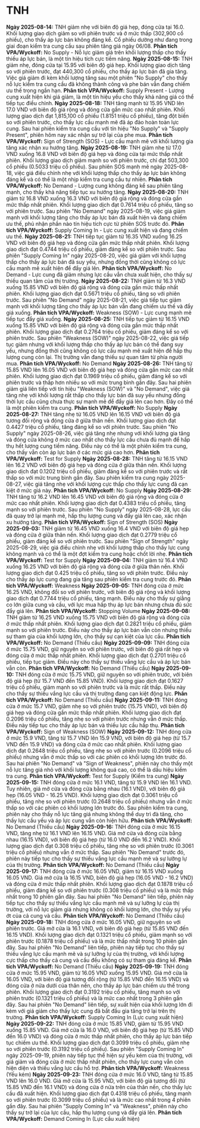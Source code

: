 # TNH

**Ngày 2025-08-14:** TNH giảm nhẹ với biên độ giá hẹp, đóng cửa tại 16.0. Khối lượng giao dịch giảm so với phiên trước và ở mức thấp (302,900 cổ phiếu), cho thấy áp lực bán không đáng kể. Cổ phiếu dường như đang trong giai đoạn kiểm tra cung cầu sau phiên tăng giá ngày 06/08. **Phân tích VPA/Wyckoff:** No Supply - Nỗ lực giảm giá trên khối lượng thấp cho thấy thiếu áp lực bán, là một tín hiệu tích cực tiềm năng.
**Ngày 2025-08-15:** TNH giảm nhẹ, đóng cửa tại 15.95 với biên độ giá hẹp. Khối lượng giao dịch tăng so với phiên trước, đạt 440,300 cổ phiếu, cho thấy áp lực bán đã gia tăng. Việc giá giảm đi kèm khối lượng tăng sau một phiên "No Supply" cho thấy nỗ lực kiểm tra cung cầu đã không thành công và phe bán vẫn đang chiếm ưu thế trong ngắn hạn. **Phân tích VPA/Wyckoff:** Supply Present - Lượng cung xuất hiện khi giá giảm, là một tín hiệu yếu cho thấy khả năng giá có thể tiếp tục điều chỉnh.
**Ngày 2025-08-18:** TNH tăng mạnh từ 15.95 VND lên 17.0 VND với biên độ giá rộng và đóng cửa gần mức cao nhất phiên. Khối lượng giao dịch đạt 1,815,100 cổ phiếu (1.8151 triệu cổ phiếu), tăng đột biến so với phiên trước, cho thấy lực cầu mạnh mẽ đã áp đảo hoàn toàn lực cung. Sau hai phiên kiểm tra cung cầu với tín hiệu "No Supply" và "Supply Present", phiên hôm nay xác nhận sự trở lại của phe mua. **Phân tích VPA/Wyckoff:** Sign of Strength (SOS) - Lực cầu mạnh mẽ với khối lượng gia tăng xác nhận xu hướng tăng.
**Ngày 2025-08-19:** TNH giảm nhẹ từ 17.0 VND xuống 16.8 VND với biên độ giá hẹp và đóng cửa tại mức thấp nhất phiên. Khối lượng giao dịch giảm mạnh so với phiên trước, chỉ đạt 503,300 cổ phiếu (0.5033 triệu cổ phiếu). Sau phiên SOS mạnh mẽ ngày 2025-08-18, việc giá điều chỉnh nhẹ với khối lượng thấp cho thấy áp lực bán không đáng kể và có thể là một nhịp kiểm tra cung cầu tự nhiên. **Phân tích VPA/Wyckoff:** No Demand - Lượng cung không đáng kể sau phiên tăng mạnh, cho thấy khả năng tiếp tục xu hướng tăng.
**Ngày 2025-08-20:** TNH giảm từ 16.8 VND xuống 16.3 VND với biên độ giá rộng và đóng cửa gần mức thấp nhất phiên. Khối lượng giao dịch đạt 0.7614 triệu cổ phiếu, tăng so với phiên trước. Sau phiên "No Demand" ngày 2025-08-19, việc giá giảm mạnh với khối lượng tăng cho thấy áp lực bán đã xuất hiện và đang chiếm ưu thế, phủ nhận phần nào tín hiệu tích cực từ phiên SOS trước đó. **Phân tích VPA/Wyckoff:** Supply Coming In - Lực cung xuất hiện và đang chiếm ưu thế.
**Ngày 2025-08-21:** TNH tiếp tục giảm từ 16.35 VND xuống 16.25 VND với biên độ giá hẹp và đóng cửa gần mức thấp nhất phiên. Khối lượng giao dịch đạt 0.4744 triệu cổ phiếu, giảm đáng kể so với phiên trước. Sau phiên "Supply Coming In" ngày 2025-08-20, việc giá giảm với khối lượng thấp cho thấy áp lực bán đã suy yếu, nhưng đồng thời cũng không có lực cầu mạnh mẽ xuất hiện để đẩy giá lên. **Phân tích VPA/Wyckoff:** No Demand - Lực cung đã giảm nhưng lực cầu vẫn chưa xuất hiện, cho thấy sự thiếu quan tâm của thị trường.
**Ngày 2025-08-22:** TNH giảm từ 16.3 VND xuống 15.85 VND với biên độ giá rộng và đóng cửa gần mức thấp nhất phiên. Khối lượng giao dịch đạt 0.5671 triệu cổ phiếu, tăng so với phiên trước. Sau phiên "No Demand" ngày 2025-08-21, việc giá tiếp tục giảm mạnh với khối lượng tăng cho thấy áp lực bán vẫn đang chiếm ưu thế và đẩy giá xuống. **Phân tích VPA/Wyckoff:** Weakness (SOW) - Lực cung mạnh mẽ tiếp tục đẩy giá xuống.
**Ngày 2025-08-25:** TNH tiếp tục giảm từ 16.15 VND xuống 15.85 VND với biên độ giá rộng và đóng cửa gần mức thấp nhất phiên. Khối lượng giao dịch đạt 0.2764 triệu cổ phiếu, giảm đáng kể so với phiên trước. Sau phiên "Weakness (SOW)" ngày 2025-08-22, việc giá tiếp tục giảm nhưng với khối lượng thấp cho thấy áp lực bán có thể đang suy yếu, nhưng đồng thời cũng không có lực cầu mạnh mẽ xuất hiện để hấp thụ lượng cung còn lại. Thị trường vẫn đang thiếu sự quan tâm từ phía người mua. **Phân tích VPA/Wyckoff:** No Demand
**Ngày 2025-08-26:** TNH tăng từ 15.85 VND lên 16.05 VND với biên độ giá hẹp và đóng cửa gần mức cao nhất phiên. Khối lượng giao dịch đạt 0.1969 triệu cổ phiếu, giảm đáng kể so với phiên trước và thấp hơn nhiều so với mức trung bình gần đây. Sau hai phiên giảm giá liên tiếp với tín hiệu "Weakness (SOW)" và "No Demand", việc giá tăng nhẹ với khối lượng rất thấp cho thấy lực bán đã suy yếu nhưng đồng thời lực cầu cũng chưa thực sự mạnh mẽ để đẩy giá lên cao hơn. Đây có thể là một phiên kiểm tra cung. **Phân tích VPA/Wyckoff:** No Supply
**Ngày 2025-08-27:** TNH tăng nhẹ từ 16.05 VND lên 16.15 VND với biên độ giá tương đối rộng và đóng cửa ở giữa thân nến. Khối lượng giao dịch đạt 0.4427 triệu cổ phiếu, tăng đáng kể so với phiên trước. Sau phiên "No Supply" ngày 2025-08-26, việc giá tăng nhẹ nhưng với khối lượng gia tăng và đóng cửa không ở mức cao nhất cho thấy lực cầu chưa đủ mạnh để hấp thụ hết lượng cung tiềm năng. Điều này có thể là một phiên kiểm tra cung, cho thấy vẫn còn áp lực bán ở các mức giá cao hơn. **Phân tích VPA/Wyckoff:** Test for Supply
**Ngày 2025-08-28:** TNH tăng từ 16.15 VND lên 16.2 VND với biên độ giá hẹp và đóng cửa ở giữa thân nến. Khối lượng giao dịch đạt 0.1202 triệu cổ phiếu, giảm đáng kể so với phiên trước và rất thấp so với mức trung bình gần đây. Sau phiên kiểm tra cung ngày 2025-08-27, việc giá tăng nhẹ với khối lượng cực thấp cho thấy lực cung đã cạn kiệt ở mức giá này. **Phân tích VPA/Wyckoff:** No Supply
**Ngày 2025-08-29:** TNH tăng từ 16.2 VND lên 16.45 VND với biên độ giá rộng và đóng cửa ở mức cao nhất phiên. Khối lượng giao dịch đạt 0.4383 triệu cổ phiếu, tăng mạnh so với phiên trước. Sau phiên "No Supply" ngày 2025-08-28, lực cầu đã quay trở lại mạnh mẽ, hấp thụ lượng cung và đẩy giá lên cao, xác nhận xu hướng tăng. **Phân tích VPA/Wyckoff:** Sign of Strength (SOS)
**Ngày 2025-09-03:** TNH giảm từ 16.45 VND xuống 16.4 VND với biên độ giá hẹp và đóng cửa ở giữa thân nến. Khối lượng giao dịch đạt 0.2779 triệu cổ phiếu, giảm đáng kể so với phiên trước. Sau phiên "Sign of Strength" ngày 2025-08-29, việc giá điều chỉnh nhẹ với khối lượng thấp cho thấy lực cung không mạnh và có thể là một đợt kiểm tra cung hoặc chốt lời nhẹ. **Phân tích VPA/Wyckoff:** Test for Supply
**Ngày 2025-09-04:** TNH giảm từ 16.4 VND xuống 16.25 VND với biên độ giá rộng và đóng cửa ở giữa thân nến. Khối lượng giao dịch đạt 0.425 triệu cổ phiếu, tăng so với phiên trước. Điều này cho thấy áp lực cung đang gia tăng sau phiên kiểm tra cung trước đó. **Phân tích VPA/Wyckoff:** Weakness
**Ngày 2025-09-05:** TNH đóng cửa ở mức 16.25 VND, không đổi so với phiên trước, với biên độ giá rộng và khối lượng giao dịch đạt 0.7744 triệu cổ phiếu, tăng mạnh. Điều này cho thấy sự giằng co lớn giữa cung và cầu, với lực mua hấp thụ áp lực bán nhưng chưa đủ sức đẩy giá lên. **Phân tích VPA/Wyckoff:** Stopping Volume
**Ngày 2025-09-08:** TNH giảm từ 16.25 VND xuống 15.75 VND với biên độ giá rộng và đóng cửa ở mức thấp nhất phiên. Khối lượng giao dịch đạt 0.2821 triệu cổ phiếu, giảm mạnh so với phiên trước. Điều này cho thấy áp lực bán vẫn còn nhưng thiếu sự tham gia của khối lượng lớn, cho thấy sự cạn kiệt của lực cầu. **Phân tích VPA/Wyckoff:** No Demand (Thiếu cầu)
**Ngày 2025-09-09:** TNH đóng cửa ở mức 15.75 VND, giữ nguyên so với phiên trước, với biên độ giá rất hẹp và đóng cửa ở mức thấp nhất phiên. Khối lượng giao dịch đạt 0.2701 triệu cổ phiếu, tiếp tục giảm. Điều này cho thấy sự thiếu vắng lực cầu và áp lực bán vẫn còn. **Phân tích VPA/Wyckoff:** No Demand (Thiếu cầu)
**Ngày 2025-09-10:** TNH đóng cửa ở mức 15.75 VND, giữ nguyên so với phiên trước, với biên độ giá hẹp (từ 15.7 VND đến 15.85 VND). Khối lượng giao dịch đạt 0.1627 triệu cổ phiếu, giảm mạnh so với phiên trước và là mức rất thấp. Điều này cho thấy sự thiếu vắng lực cầu và thị trường đang cạn kiệt động lực. **Phân tích VPA/Wyckoff:** No Demand (Thiếu cầu)
**Ngày 2025-09-11:** TNH đóng cửa ở mức 15.7 VND, giảm nhẹ so với phiên trước (15.75 VND), với biên độ giá hẹp và đóng cửa gần mức thấp nhất phiên. Khối lượng giao dịch đạt 0.2096 triệu cổ phiếu, tăng nhẹ so với phiên trước nhưng vẫn ở mức thấp. Điều này tiếp tục cho thấy áp lực bán và thiếu lực cầu hấp thụ. **Phân tích VPA/Wyckoff:** Sign of Weakness (SOW)
**Ngày 2025-09-12:** TNH đóng cửa ở mức 15.9 VND, tăng từ 15.7 VND lên 15.9 VND, với biên độ giá hẹp (từ 15.7 VND đến 15.9 VND) và đóng cửa ở mức cao nhất phiên. Khối lượng giao dịch đạt 0.2648 triệu cổ phiếu, tăng nhẹ so với phiên trước (0.2096 triệu cổ phiếu) nhưng vẫn ở mức thấp so với các phiên có khối lượng lớn trước đó. Sau hai phiên "No Demand" và "Sign of Weakness", phiên này cho thấy một nỗ lực tăng giá nhỏ với khối lượng không quá cao, có thể là dấu hiệu kiểm tra cung. **Phân tích VPA/Wyckoff:** Test for Supply (Kiểm tra cung)
**Ngày 2025-09-15:** TNH đóng cửa ở mức 16.1 VND, tăng từ 15.9 VND lên 16.1 VND. Tuy nhiên, giá mở cửa và đóng cửa bằng nhau (16.1 VND), với biên độ giá hẹp (16.05 VND - 16.25 VND). Khối lượng giao dịch đạt 0.3061 triệu cổ phiếu, tăng nhẹ so với phiên trước (0.2648 triệu cổ phiếu) nhưng vẫn ở mức thấp so với các phiên có khối lượng lớn trước đó. Sau phiên kiểm tra cung, phiên này cho thấy nỗ lực tăng giá nhưng không thể duy trì đà tăng, cho thấy lực cầu yếu và áp lực cung vẫn còn hiện hữu. **Phân tích VPA/Wyckoff:** No Demand (Thiếu cầu)
**Ngày 2025-09-16:** TNH đóng cửa ở mức 16.15 VND, tăng nhẹ từ 16.1 VND lên 16.15 VND. Giá mở cửa và đóng cửa bằng nhau (16.15 VND), với biên độ giá hẹp (từ 16.0 VND đến 16.2 VND). Khối lượng giao dịch đạt 0.308 triệu cổ phiếu, tăng nhẹ so với phiên trước (0.3061 triệu cổ phiếu) nhưng vẫn ở mức thấp. Sau phiên "No Demand" trước đó, phiên này tiếp tục cho thấy sự thiếu vắng lực cầu mạnh mẽ và sự lưỡng lự của thị trường. **Phân tích VPA/Wyckoff:** No Demand (Thiếu cầu)
**Ngày 2025-09-17:** TNH đóng cửa ở mức 16.05 VND, giảm từ 16.15 VND xuống 16.05 VND. Giá mở cửa là 16.15 VND, biên độ giá hẹp (16.05 VND - 16.2 VND) và đóng cửa ở mức thấp nhất phiên. Khối lượng giao dịch đạt 0.1878 triệu cổ phiếu, giảm đáng kể so với phiên trước (0.308 triệu cổ phiếu) và là mức thấp nhất trong 10 phiên gần đây. Sau hai phiên "No Demand" liên tiếp, phiên này tiếp tục cho thấy sự thiếu vắng lực cầu mạnh mẽ và sự lưỡng lự của thị trường, với nỗ lực giảm giá nhưng không có khối lượng lớn, cho thấy sự yếu ớt của cả cung và cầu. **Phân tích VPA/Wyckoff:** No Demand (Thiếu cầu)
**Ngày 2025-09-18:** TNH đóng cửa ở mức 16.05 VND, giữ nguyên so với phiên trước. Giá mở cửa là 16.1 VND, với biên độ giá hẹp (từ 15.85 VND đến 16.15 VND). Khối lượng giao dịch đạt 0.1321 triệu cổ phiếu, giảm mạnh so với phiên trước (0.1878 triệu cổ phiếu) và là mức thấp nhất trong 10 phiên gần đây. Sau hai phiên "No Demand" liên tiếp, phiên này tiếp tục cho thấy sự thiếu vắng lực cầu mạnh mẽ và sự lưỡng lự của thị trường, với khối lượng cực thấp cho thấy cả cung và cầu đều không có sự tham gia đáng kể. **Phân tích VPA/Wyckoff:** No Demand (Thiếu cầu)
**Ngày 2025-09-19:** TNH đóng cửa ở mức 15.95 VND, giảm từ 16.05 VND xuống 15.95 VND. Giá mở cửa là 16.05 VND, với biên độ giá tương đối rộng (từ 15.85 VND đến 16.15 VND) và đóng cửa ở nửa dưới của thân nến, cho thấy áp lực bán chiếm ưu thế trong phiên. Khối lượng giao dịch đạt 0.3192 triệu cổ phiếu, tăng mạnh so với phiên trước (0.1321 triệu cổ phiếu) và là mức cao nhất trong 3 phiên gần đây. Sau hai phiên "No Demand" liên tiếp, sự xuất hiện của khối lượng lớn đi kèm với giá giảm cho thấy lực cung đã bắt đầu gia tăng trở lại trên thị trường. **Phân tích VPA/Wyckoff:** Supply Coming In (Lực cung xuất hiện)
**Ngày 2025-09-22:** TNH đóng cửa ở mức 15.85 VND, giảm từ 15.95 VND xuống 15.85 VND. Giá mở cửa là 16.0 VND, với biên độ giá hẹp (từ 15.85 VND đến 16.0 VND) và đóng cửa ở mức thấp nhất phiên, cho thấy áp lực bán tiếp tục chiếm ưu thế. Khối lượng giao dịch đạt 0.3099 triệu cổ phiếu, giảm nhẹ so với phiên trước (0.3192 triệu cổ phiếu). Sau phiên "Supply Coming In" ngày 2025-09-19, phiên này tiếp tục thể hiện sự yếu kém của thị trường, với giá giảm và đóng cửa ở mức thấp nhất phiên, cho thấy lực cung vẫn còn hiện diện và thiếu vắng lực cầu hỗ trợ. **Phân tích VPA/Wyckoff:** Weakness (Yếu kém)
**Ngày 2025-09-23:** TNH đóng cửa ở mức 16.0 VND, tăng từ 15.85 VND lên 16.0 VND. Giá mở cửa là 15.95 VND, với biên độ giá tương đối (từ 15.85 VND đến 16.1 VND) và đóng cửa ở nửa trên của thân nến, cho thấy lực cầu đã xuất hiện. Khối lượng giao dịch đạt 0.4318 triệu cổ phiếu, tăng mạnh so với phiên trước (0.3099 triệu cổ phiếu) và là mức cao nhất trong 4 phiên gần đây. Sau hai phiên "Supply Coming In" và "Weakness", phiên này cho thấy sự trở lại của lực cầu, hấp thụ lượng cung và đẩy giá lên. **Phân tích VPA/Wyckoff:** Demand Coming In (Lực cầu xuất hiện)

